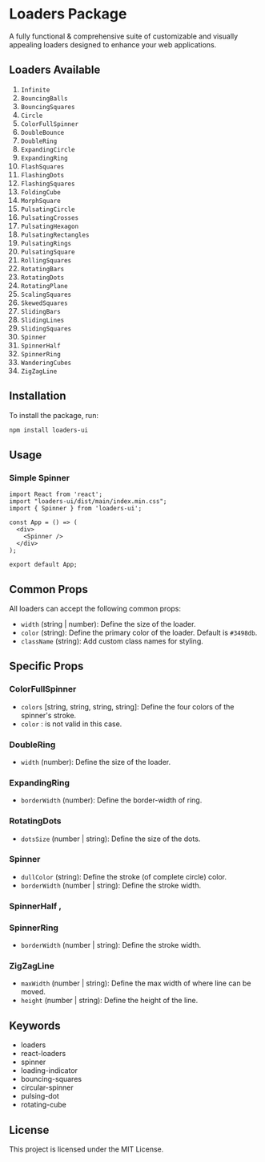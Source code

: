# Loaders Package

A fully functional & comprehensive suite of customizable and visually appealing loaders designed to enhance your web applications.

## Loaders Available
1. `Infinite`
2. `BouncingBalls`
3. `BouncingSquares`
4. `Circle`
5. `ColorFullSpinner`
6. `DoubleBounce`
7. `DoubleRing`
8. `ExpandingCircle`
9. `ExpandingRing`
10. `FlashSquares`
11. `FlashingDots`
12. `FlashingSquares`
13. `FoldingCube`
14. `MorphSquare`
15. `PulsatingCircle`
16. `PulsatingCrosses`
17. `PulsatingHexagon`
18. `PulsatingRectangles`
19. `PulsatingRings`
20. `PulsatingSquare`
21. `RollingSquares`
22. `RotatingBars`
23. `RotatingDots`
24. `RotatingPlane`
25. `ScalingSquares`
26. `SkewedSquares`
27. `SlidingBars`
28. `SlidingLines`
29. `SlidingSquares`
30. `Spinner`
31. `SpinnerHalf`
32. `SpinnerRing`
33. `WanderingCubes`
34. `ZigZagLine`

## Installation

To install the package, run:

```bash
npm install loaders-ui
```

## Usage

### Simple Spinner

```tsx
import React from 'react';
import "loaders-ui/dist/main/index.min.css";
import { Spinner } from 'loaders-ui';

const App = () => (
  <div>
    <Spinner />
  </div>
);

export default App;
```

## Common Props

All loaders can accept the following common props:

- `width` (string | number): Define the size of the loader.
- `color` (string): Define the primary color of the loader. Default is `#3498db`.
- `className` (string): Add custom class names for styling.

## Specific Props

### ColorFullSpinner

- `colors` [string, string, string, string]: Define the four colors of the spinner's stroke.
- `color` : is not valid in this case.

### DoubleRing

- `width` (number): Define the size of the loader.

### ExpandingRing

- `borderWidth` (number): Define the border-width of ring.

### RotatingDots

- `dotsSize` (number | string): Define the size of the dots.

### Spinner

- `dullColor` (string): Define the stroke (of complete circle) color.
- `borderWidth` (number | string): Define the stroke width.

### SpinnerHalf ,
### SpinnerRing

- `borderWidth` (number | string): Define the stroke width.

### ZigZagLine

- `maxWidth` (number | string): Define the max width of where line can be moved.
- `height` (number | string): Define the height of the line.

## Keywords

- loaders
- react-loaders
- spinner
- loading-indicator
- bouncing-squares
- circular-spinner
- pulsing-dot
- rotating-cube

## License

This project is licensed under the MIT License.
